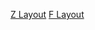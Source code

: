 [Z Layout](https://web.njit.edu/~cmh48/zlayout_assignment/class_layout.html)
[F Layout](https://web.njit.edu/~cmh48/zlayout_assignment/flayout.html)